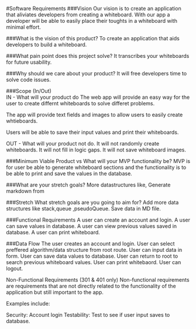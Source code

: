 #Software Requirements
###Vision
Our vision is to create an application that aliviates developers from creating a whiteboard. With our app a developer will be able to easily place their toughts in a whiteboard with minimal effort. 

###What is the vision of this product? 
   To create an application that aids developers to build a whiteboard. 

###What pain point does this project solve?
    It transcribes your whiteboards for future usability. 

###Why should we care about your product?
    It will free developers time to solve code issues. 

###Scope (In/Out)  
IN - What will your product do
The web app will provide an easy way for the user to create differnt whiteboards to solve differet problems. 

The app will provide text fields and images to allow users to easily create whtieboards. 

Users will be able to save their input values and print their whiteboards. 

OUT - What will your product not do.
It will not randomly create whiteboards.
It will not fill in logic gaps.
It will not save whiteboard images. 


###Minimum Viable Product vs What will your MVP functionality be?
MVP is for user be able to generate whiteboard sections and the functionality is to be able to print and save the values in the database. 


###What are your stretch goals?
More datastructures like, 
Generate markdown from 


###Stretch
What stretch goals are you going to aim for? 
    Add more data structures like  stack,queue ,pseudoQueue.
    Save data in MD file. 

###Functional Requirements
A user can create an account and login.
A user can save values in database.
A user can view previous values saved in database.
A user can print whiteboard.

###Data Flow
The user creates an account and login. 
User can select preffered algorithm/data structure from root route.
User can input data in form. 
User can save data values to database.
User can return to root to search previous whiteboard values.
User can print whitebaord.
User can logout. 


Non-Functional Requirements (301 & 401 only)
Non-functional requirements are requirements that are not directly related to the functionality of the application but still important to the app.

Examples include:

Security: Account login
Testability: Test to see if user input saves to database.  

